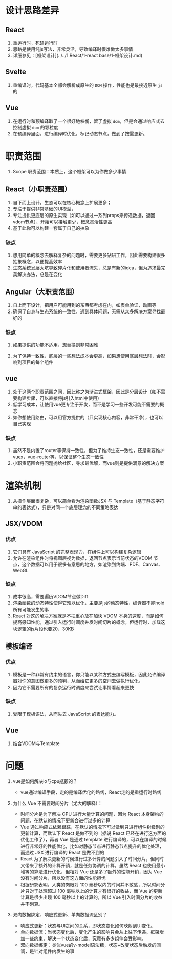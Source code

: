 # 设计思路差异

## React

1. 重运行时，死磕运行时
2. 思路是使用纯js写法，非常灵活，导致编译时很难做太多事情
3. 详细参见：[框架设计](../../1.React/1-react base/1-框架设计.md)



## Svelte

1. 重编译时，代码基本全部会解析成原生的 `DOM` 操作，性能也是最接近原生 `js` 的

## Vue

1. 在运行时和预编译取了一个很好地权衡，留了虚拟 `dom`，但是会通过响应式去控制虚拟 `dom` 的颗粒度
2. 在预编译里面，进行编译时优化，标记动态节点，做到了按需更新。

# 职责范围

1. Scope 职责范围：本质上，这个框架可以为你做多少事情

## React（小职责范围）

1. 自下而上设计，生态可以在核心概念上扩展更多；
2. 专注于提供非常基础的UI模型，
3. 专注提供更底层的原生实现（如可以通过一系列props来传递数据，返回vdom节点），开始可以接触更少，概念灵活性更高
4. 基于此你可以构建一套属于自己的抽象

### 缺点

1. 想用简单的概念去解释复杂的问题时，需要更多钻研工作，因此需要构建很多抽象概念，以便提高效率
2. 生态系统发展太坑导致碎片化和使用者流失，总是有新的idea，但为追求最完美解决办法，总是在变化



## Angular（大职责范围）

1. 自上而下设计，把用户可能用到的东西都考虑在内，如表单验证，动画等
2. 确保了自身与生态系统的一致性，遇到具体问题，无需从众多解决方案寻找最好的

### 缺点

1. 如果提供的功能不适用，想替换则非常困难

2. 为了保持一致性，底层的一些想法成本会更高，如果想使用底层想法时，会影响到项目的每个组件

   

## vue

1. 处于这两个职责范围之间，因此称之为渐进式框架，因此是分层设计（如不需要构建步骤，可以直接将js引入html中使用）
2. 低学习成本，让使用vue更专注于开发，而不是学习一些开发可能不需要的概念
3. 如你想使用路由，可以用官方提供的（只实现核心内容，非常干净），也可以自己实现



### 缺点

1. 虽然不是内置了router等保持一致性，但为了维持生态一致性，还是需要维护vuex，vue-router等，以保证整个生态一致性
2. 小职责范围会将问题抛给社区，寻求最优解，而vue则是提供满意的解决方案



# 渲染机制

1. 从操作层面很复杂，可以简单看为渲染函数JSX 与 Template（基于静态字符串的表达式），只是对同一个底层理念的不同策略表达

## JSX/VDOM

### 优点

1. 它们具有 JavaScript 的完整表现力，在组件上可以构建复杂逻辑
2. 允许在渲染组件时将视图层视为数据，返回节点表示当前状态的VDOM 节点，这个数据可以用于很多有意思的地方，如渲染到终端、PDF、Canvas、WebGL

### 缺点

1. 成本很高，需要遍历VDOM节点做Diff
2. 渲染函数的动态特性使得它难以优化，主要是js的动态特性，编译器不能hold所有可能发生的事
3. React 对这的解决方案就是不把重心放在加快 VDOM 本身的速度，而是如何提高感知性能，通过引入运行时调度并发时间切片的概念，但运行时，加载这块逻辑的js片段也要20、30KB



## 模板编译

### 优点

1. 模板是一种非常有约束的语言，你只能以某种方式去编写模板，因此允许编译器对你的意图做更多的预判，从而给它更多的空间去做执行优化。
2. 因为它不需要所有的复杂运行时调度来尝试让事情看起来更快



### 缺点

1. 受限于模板语法，从而失去 JavaScript 的表达能力。



## Vue

1. 结合VDOM与Template











# 问题

1. vue是如何解决io与cpu瓶颈的？

   - vue通过编译手段，走的是编译优化的路线，React走的是重运行时路线

2. 为什么 Vue 不需要时间分片（尤大的解释）：

   - 时间分片是为了解决 CPU 进行大量计算的问题，因为 React 本身架构的问题，在默认的情况下更新会进行过多的计算 
   - Vue 通过响应式依赖跟踪，在默认的情况下可以做到只进行组件树级别的更新计算，而默认下 React 是做不到的（据说 React 已经在进行这方面的优化工作了），再者 Vue 是通过 template 进行编译的，可以在编译的时候进行非常好的性能优化，比如对静态节点进行静态节点提升的优化处理，而通过 JSX 进行编译的 React 是做不到的
   - React 为了解决更新的时候进行过多计算的问题引入了时间分片，但同时又带来了额外的计算开销，就是任务协调的计算，虽然 React 也使用最小堆等的算法进行优化，但相对 Vue 还是多了额外的性能开销，因为 Vue 没有时间分片，所以没有这方面的性能担忧
   - 根据研究表明，人类的肉眼对 100 毫秒以内的时间并不敏感，所以时间分片只对于处理超过 100 毫秒以上的计算才有很好的收益，而 Vue 的更新计算是很少出现 100 毫秒以上的计算的，所以 Vue 引入时间分片的收益并不划算。

3. 双向数据绑定、响应式更新、单向数据流区别？

   - 响应式更新：状态与UI之间的关系，即状态变化如何映射到UI变化。
   - 单向数据流：当状态变化后，变化产生的影响只会从上往下传递。框架增加一些约束，解决一个状态变化后，究竟有多少组件会受影响。
   - 双向数据绑定：类似vue的v-model语法糖，状态+改变状态后触发的回调，是针对组件内发生的事

   

   
